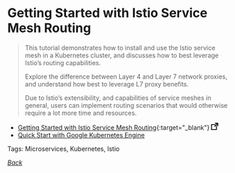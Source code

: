 # Getting Started with Istio Service Mesh Routing

> This tutorial demonstrates how to install and use the Istio service mesh in a Kubernetes cluster, and discusses how to best leverage Istio’s routing capabilities.
>
> Explore the difference between Layer 4 and Layer 7 network proxies, and understand how best to leverage L7 proxy benefits.
>
> Due to Istio’s extensibility, and capabilities of service meshes in general, users can implement routing scenarios that would otherwise require a lot more time and resources.

- [Getting Started with Istio Service Mesh Routing](https://www.infoq.com/articles/istio-service-mesh-tutorial){:target="_blank"} ![external redirect](../../img/ext-redir.png)
- [Quick Start with Google Kubernetes Engine](https://istio.io/docs/setup/kubernetes/quick-start-gke-dm/)

Tags: Microservices, Kubernetes, Istio

[_Back_](../)
